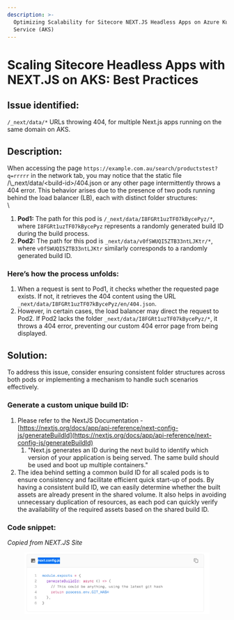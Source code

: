 ```yaml
---
description: >-
  Optimizing Scalability for Sitecore NEXT.JS Headless Apps on Azure Kubernetes
  Service (AKS)
---
```


# Scaling Sitecore Headless Apps with NEXT.JS on AKS: Best Practices

## Issue identified:

`/_next/data/*` URLs throwing 404, for multiple Next.js apps running on the same domain on AKS.

## Description:

When accessing the page `https://example.com.au/search/productstest?q=rrrrr` in the network tab, you may notice that the static file /\\\_next/data/\<build-id>/404.json or any other page intermittently throws a 404 error. This behavior arises due to the presence of two pods running behind the load balancer (LB), each with distinct folder structures:\
\


1. **Pod1:** The path for this pod is `/_next/data/I8FGRt1uzTF07kBycePyz/*`, where `I8FGRt1uzTF07kBycePyz` represents a randomly generated build ID during the build process.
2. **Pod2:** The path for this pod is `_next/data/v0fSWUQI5ZTB33ntLJKtr/*`, where `v0fSWUQI5ZTB33ntLJKtr` similarly corresponds to a randomly generated build ID.

### Here’s how the process unfolds: 

1. When a request is sent to Pod1, it checks whether the requested page exists. If not, it retrieves the 404 content using the URL `_next/data/I8FGRt1uzTF07kBycePyz/en/404.json`.
2. However, in certain cases, the load balancer may direct the request to Pod2. If Pod2 lacks the folder `_next/data/I8FGRt1uzTF07kBycePyz/*`, it throws a 404 error, preventing our custom 404 error page from being displayed.

## Solution:

To address this issue, consider ensuring consistent folder structures across both pods or implementing a mechanism to handle such scenarios effectively.

### Generate a custom unique build ID:

1. Please refer to the NextJS Documentation - [https://nextjs.org/docs/app/api-reference/next-config-js/generateBuildId](https://nextjs.org/docs/app/api-reference/next-config-js/generateBuildId)
   1. "Next.js generates an ID during the next build to identify which version of your application is being served. The same build should be used and boot up multiple containers."
2. The idea behind setting a common build ID for all scaled pods is to ensure consistency and facilitate efficient quick start-up of pods. By having a consistent build ID, we can easily determine whether the built assets are already present in the shared volume. It also helps in avoiding unnecessary duplication of resources, as each pod can quickly verify the availability of the required assets based on the shared build ID.

### Code snippet:

_Copied from NEXT.JS Site_

<figure><img src="../.gitbook/assets/image.png" alt=""><figcaption></figcaption></figure>

##
